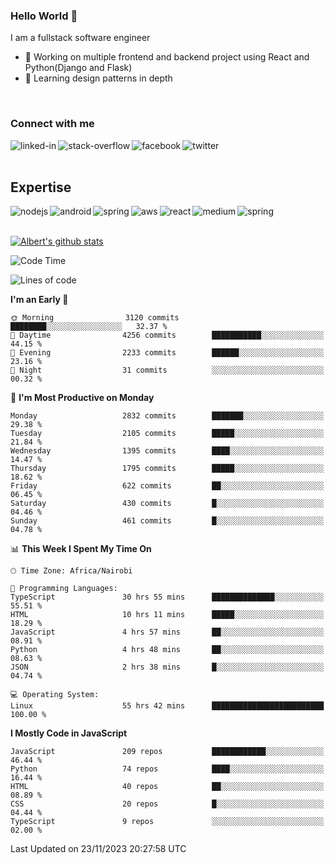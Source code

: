 

### Hello World 👋
I am a fullstack software engineer
- 🔭 Working on multiple frontend and backend project using React and Python(Django and Flask)
- 🌱 Learning design patterns in depth

<br>

### Connect with me

[<img align="left" alt="linked-in" src="https://img.shields.io/badge/linkedin-%230077B5.svg?&style=for-the-badge&logo=linkedin&logoColor=white" />](https://www.linkedin.com/in/albert-byrone/)

<!-- [<img align="left" alt="medium" src="https://img.shields.io/badge/medium-%2312100E.svg?&style=for-the-badge&logo=medium&logoColor=white" />](https://56faisal.medium.com/) -->

[<img align="left" alt="stack-overflow" src="https://img.shields.io/badge/stack%20overflow-FE7A16?logo=stack-overflow&logoColor=white&style=for-the-badge" />](https://stackoverflow.com/users/11916317/albert-byrone)

[<img align="left" alt="facebook" src="https://img.shields.io/badge/facebook-%231877F2.svg?&style=for-the-badge&logo=facebook&logoColor=white" />](https://web.facebook.com/albert.byrone.1/)

[<img align="left" alt="twitter" src="https://img.shields.io/badge/twitter-%231DA1F2.svg?&style=for-the-badge&logo=twitter&logoColor=white" />](https://twitter.com/byrone_albert)

<br>

<br>

## Expertise
<img align="left" alt="nodejs" src="https://img.shields.io/badge/python%20-%2343853D.svg?&style=for-the-badge&logo=node.js&logoColor=white" />
<img align="left" alt="android" src="https://img.shields.io/badge/Flask-3DDC84?logo=android&logoColor=white&style=for-the-badge" />
<img align="left" alt="spring" src="https://img.shields.io/badge/drf%20-%236DB33F.svg?&style=for-the-badge&logo=spring&logoColor=white" />
<img align="left" alt="aws" src="https://img.shields.io/badge/django%20AWS-%23232F3E?logo=amazon-aws&logoColor=white&style=for-the-badge" />
<img align="left" alt="react" src="https://img.shields.io/badge/react%20-%2320232a.svg?&style=for-the-badge&logo=react&logoColor=%2361DAFB" />
<img align="left" alt="medium" src="https://img.shields.io/badge/Angular-%23316192.svg?&style=for-the-badge&logo=postgresql&logoColor=white" />
<img align="left" alt="spring" src="https://img.shields.io/badge/Javascript%20-%236DB33F.svg?&style=for-the-badge&logo=spring&logoColor=white" />
<br>
<br>


[![Albert's github stats](https://github-readme-stats.vercel.app/api?username=Albert-Byrone&count_private=true&show_icons=true&theme=radical&hide_rank=false)](https://github.com/anuraghazra/github-readme-stats)

<!-- [![Top Langs](https://github-readme-stats.vercel.app/api/top-langs/?username=Albert-Byrone&layout=compact)](https://github.com/anuraghazra/github-readme-stats) -->

<!--
**Albert-Byrone/Albert-Byrone** is a ✨ _special_ ✨ repository because its `README.md` (this file) appears on your GitHub profile.

Here are some ideas to get you started:

- 🔭 I’m currently working on ...
- 🌱 I’m currently learning ...
- 👯 I’m looking to collaborate on ...
- 🤔 I’m looking for help with ...
- 💬 Ask me about ...
- 📫 How to reach me: ...
- 😄 Pronouns: ...
- ⚡ Fun fact: ...
-->


<!--START_SECTION:waka-->
![Code Time](http://img.shields.io/badge/Code%20Time-875%20hrs%2015%20mins-blue)

![Lines of code](https://img.shields.io/badge/From%20Hello%20World%20I%27ve%20Written-62.7%20million%20lines%20of%20code-blue)

**I'm an Early 🐤** 

```text
🌞 Morning                3120 commits        ████████░░░░░░░░░░░░░░░░░   32.37 % 
🌆 Daytime                4256 commits        ███████████░░░░░░░░░░░░░░   44.15 % 
🌃 Evening                2233 commits        ██████░░░░░░░░░░░░░░░░░░░   23.16 % 
🌙 Night                  31 commits          ░░░░░░░░░░░░░░░░░░░░░░░░░   00.32 % 
```
📅 **I'm Most Productive on Monday** 

```text
Monday                   2832 commits        ███████░░░░░░░░░░░░░░░░░░   29.38 % 
Tuesday                  2105 commits        █████░░░░░░░░░░░░░░░░░░░░   21.84 % 
Wednesday                1395 commits        ████░░░░░░░░░░░░░░░░░░░░░   14.47 % 
Thursday                 1795 commits        █████░░░░░░░░░░░░░░░░░░░░   18.62 % 
Friday                   622 commits         ██░░░░░░░░░░░░░░░░░░░░░░░   06.45 % 
Saturday                 430 commits         █░░░░░░░░░░░░░░░░░░░░░░░░   04.46 % 
Sunday                   461 commits         █░░░░░░░░░░░░░░░░░░░░░░░░   04.78 % 
```


📊 **This Week I Spent My Time On** 

```text
🕑︎ Time Zone: Africa/Nairobi

💬 Programming Languages: 
TypeScript               30 hrs 55 mins      ██████████████░░░░░░░░░░░   55.51 % 
HTML                     10 hrs 11 mins      █████░░░░░░░░░░░░░░░░░░░░   18.29 % 
JavaScript               4 hrs 57 mins       ██░░░░░░░░░░░░░░░░░░░░░░░   08.91 % 
Python                   4 hrs 48 mins       ██░░░░░░░░░░░░░░░░░░░░░░░   08.63 % 
JSON                     2 hrs 38 mins       █░░░░░░░░░░░░░░░░░░░░░░░░   04.74 % 

💻 Operating System: 
Linux                    55 hrs 42 mins      █████████████████████████   100.00 % 
```

**I Mostly Code in JavaScript** 

```text
JavaScript               209 repos           ████████████░░░░░░░░░░░░░   46.44 % 
Python                   74 repos            ████░░░░░░░░░░░░░░░░░░░░░   16.44 % 
HTML                     40 repos            ██░░░░░░░░░░░░░░░░░░░░░░░   08.89 % 
CSS                      20 repos            █░░░░░░░░░░░░░░░░░░░░░░░░   04.44 % 
TypeScript               9 repos             ░░░░░░░░░░░░░░░░░░░░░░░░░   02.00 % 
```




 Last Updated on 23/11/2023 20:27:58 UTC
<!--END_SECTION:waka-->

